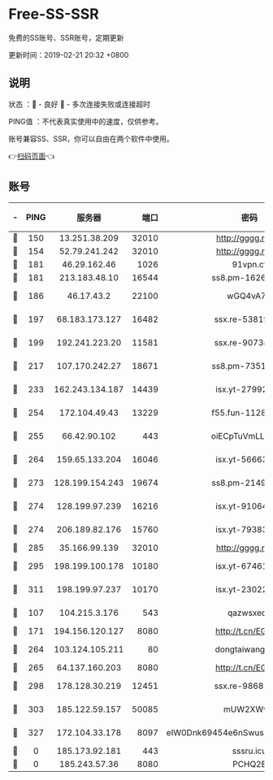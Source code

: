 # Free-SS-SSR

免费的SS账号、SSR账号，定期更新

更新时间：2019-02-21 20:32 +0800

## 说明

状态     ：🙂 - 良好 🙁 - 多次连接失败或连接超时

PING值   ：不代表真实使用中的速度，仅供参考。

账号兼容SS、SSR，你可以自由在两个软件中使用。

👉[扫码页面](https://liesauer.github.io/free-ss-ssr.github.io/)👈

## 账号

|-|PING|服务器|端口|密码|加密方式|区域|
|:----:|:----:|:-----:|-----:|:----:|:----:|:----:|
|🙂|150|13.251.38.209|32010|http://gggg.rocks|chacha20|SG|
|🙂|154|52.79.241.242|32010|http://gggg.rocks|chacha20|KR|
|🙂|181|46.29.162.46|1026|91vpn.cf|rc4-md5|RU|
|🙂|181|213.183.48.10|16544|ss8.pm-16263031|rc4-md5|RU|
|🙂|186|46.17.43.2|22100|wGQ4vA7D|aes-256-gcm|RU|
|🙂|197|68.183.173.127|16482|ssx.re-53819534|aes-256-cfb|US|
|🙂|199|192.241.223.20|11581|ssx.re-90738026|aes-256-cfb|US|
|🙂|217|107.170.242.27|18671|ss8.pm-73518154|aes-256-cfb|US|
|🙂|233|162.243.134.187|14439|isx.yt-27992961|aes-256-cfb|US|
|🙂|254|172.104.49.43|13229|f55.fun-11286035|aes-256-cfb|SG|
|🙂|255|66.42.90.102|443|oiECpTuVmLLxk4Ts|aes-256-cfb|US|
|🙂|264|159.65.133.204|16046|isx.yt-56663689|aes-256-cfb|SG|
|🙂|273|128.199.154.243|19674|ss8.pm-21493386|aes-256-cfb|SG|
|🙂|274|128.199.97.239|16216|isx.yt-91064891|aes-256-cfb|SG|
|🙂|274|206.189.82.176|15760|isx.yt-79383778|aes-256-cfb|SG|
|🙂|285|35.166.99.139|32010|http://gggg.rocks|chacha20|US|
|🙂|295|198.199.100.178|10180|isx.yt-67461741|aes-256-cfb|US|
|🙂|311|198.199.97.237|10170|isx.yt-23022296|aes-256-cfb|US|
|🙂|107|104.215.3.176|543|qazwsxedc|aes-256-gcm|JP|
|🙂|171|194.156.120.127|8080|http://t.cn/EGJIyrl|rc4-md5|RU|
|🙂|264|103.124.105.211|80|dongtaiwang.com|aes-256-cfb|US|
|🙂|265|64.137.160.203|8080|http://t.cn/EGJIyrl|rc4-md5|CA|
|🙂|298|178.128.30.219|12451|ssx.re-98681435|aes-256-cfb|SG|
|🙂|303|185.122.59.157|50085|mUW2XWw8|aes-256-cfb|GB|
|🙂|327|172.104.33.178|8097|eIW0Dnk69454e6nSwuspv9DmS201tQ0D|aes-256-cfb|SG|
|🙁|0|185.173.92.181|443|sssru.icu|rc4-md5|RU|
|🙁|0|185.243.57.36|8080|PCHQ2E|rc4-md5|US|
